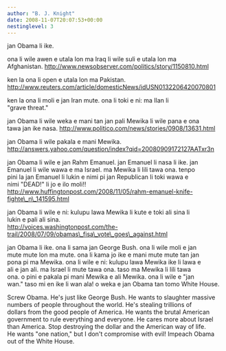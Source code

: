 ```yaml
---
author: "B. J. Knight"
date: 2008-11-07T20:07:53+00:00
nestinglevel: 3
---
```

jan Obama li ike.  
  
ona li wile awen e utala lon ma Iraq li wile suli e utala lon ma  
Afghanistan. http://www.newsobserver.com/politics/story/1150810.html  
  
ken la ona li open e utala lon ma Pakistan.  
http://www.reuters.com/article/domesticNews/idUSN0132206420070801  
  
ken la ona li moli e jan Iran mute. ona li toki e ni: ma Ilan li  
"grave threat."  
  
jan Obama li wile weka e mani tan jan pali Mewika li wile pana e ona  
tawa jan ike nasa. http://www.politico.com/news/stories/0908/13631.html  
  
jan Obama li wile pakala e mani Mewika.  
http://answers.yahoo.com/question/index?qid=20080909172127AATxr3n  
  
jan Obama li wile e jan Rahm Emanuel. jan Emanuel li nasa li ike. jan  
Emanuel li wile wawa e ma Israel. ma Mewika li lili tawa ona. tenpo  
pini la jan Emanuel li lukin e nimi pi jan Republican li toki wawa e  
nimi "DEAD!" li jo e ilo moli!!  
http://www.huffingtonpost.com/2008/11/05/rahm-emanuel-knife-fighte\_n\_141595.html  
  
jan Obama li wile e ni: kulupu lawa Mewika li kute e toki ali sina li  
lukin e pali ali sina.  
http://voices.washingtonpost.com/the-trail/2008/07/09/obamas\_fisa\_vote\_goes\_against.html  
  
jan Obama li ike. ona li sama jan George Bush. ona li wile moli e jan  
mute mute lon ma mute. ona li kama jo ike e mani mute mute tan jan  
pona pi ma Mewika. ona li wile e ni: kulupu lawa Mewika ike li lawa e  
ali e jan ali. ma Israel li mute tawa ona. taso ma Mewika li lili tawa  
ona. o pini e pakala pi mani Mewika e ali Mewika. ona li wile e "jan  
wan." taso mi en ike li wan ala! o weka e jan Obama tan tomo White House.  
  
Screw Obama. He's just like George Bush. He wants to slaughter massive  
numbers of people throughout the world. He's stealing trillions of  
dollars from the good people of America. He wants the brutal American  
government to rule everything and everyone. He cares more about Israel  
than America. Stop destroying the dollar and the American way of life.  
He wants "one nation," but I don't compromise with evil! Impeach Obama  
out of the White House.